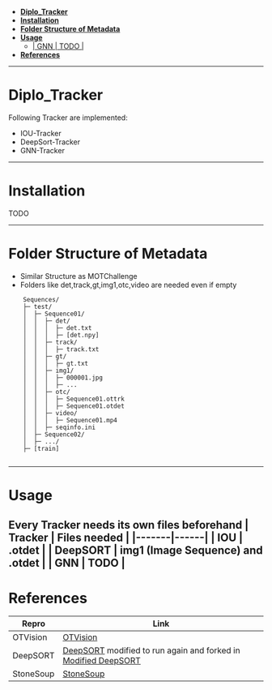 

- [**Diplo\_Tracker**](#diplo_tracker)
- [**Installation**](#installation)
- [**Folder Structure of Metadata**](#folder-structure-of-metadata)
- [**Usage**](#usage)
  - [| GNN    | TODO |](#-gnn-----todo-)
- [**References**](#references)

---
# **Diplo_Tracker**
Following Tracker are implemented:
* IOU-Tracker
* DeepSort-Tracker
* GNN-Tracker
---
# **Installation**
TODO

---
# **Folder Structure of Metadata**
* Similar Structure as MOTChallenge
* Folders like det,track,gt,img1,otc,video are needed even if empty
```
    Sequences/
    ├─ test/
    │  ├─ Sequence01/
    │  │  ├─ det/
    │  │  │  ├─ det.txt
    │  │  │  ├─ [det.npy]
    │  │  ├─ track/
    │  │  │  ├─ track.txt
    │  │  ├─ gt/
    │  │  │  ├─ gt.txt
    │  │  ├─ img1/
    │  │  │  ├─ 000001.jpg
    │  │  │  ├─ ...
    │  │  ├─ otc/
    │  │  │  ├─ Sequence01.ottrk
    │  │  │  ├─ Sequence01.otdet
    │  │  ├─ video/
    │  │  │  ├─ Sequence01.mp4
    │  │  ├─ seqinfo.ini
    │  ├─ Sequence02/
    │  ├─ .../
    ├─ [train]
    
```

---
# **Usage**
Every Tracker needs its own files beforehand
| Tracker | Files needed |
|-------|------|
| IOU    | .otdet |
| DeepSORT    | img1 (Image Sequence) and .otdet |
| GNN    | TODO |
---
# **References**

| Repro | Link |
|-------|------|
| OTVision    |  [OTVision](https://github.com/OpenTrafficCam/OTVision)  |
| DeepSORT   | [DeepSORT](https://github.com/nwojke/deep_sort) modified to run again and forked in [Modified DeepSORT](https://github.com/TGSP1997/deep_sort)   |
| StoneSoup    | [StoneSoup](https://stonesoup.readthedocs.io/en/latest/index.html)   |